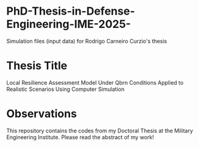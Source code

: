 # PhD-Thesis-in-Defense-Engineering-IME-2025-
Simulation files (input data) for Rodrigo Carneiro Curzio's thesis
# Thesis Title
Local Resilience Assessment Model Under Qbrn Conditions Applied to Realistic Scenarios Using Computer Simulation
# Observations
This repository contains the codes from my Doctoral Thesis at the Military Engineering Institute. 
Please read the abstract of my work!
